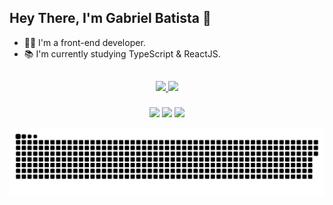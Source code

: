 <h2>Hey There, I'm Gabriel Batista 👋</h2>

- 👨‍💻 I'm a front-end developer.
- 📚 I'm currently studying TypeScript & ReactJS.

##

<div>
  <div align="center">
    <a href="https://github.com/gabriel3atista">
    <img height="100em" src="https://github-readme-stats.vercel.app/api?username=gabriel3atista&show_icons=true&hide_border=true&bg_color=10101C&text_color=D5D5D6&title_color=FD4466&icon_color=FFB23E&include_all_commits=true&count_private=true"/>
    <img height="100em" src="https://github-readme-stats.vercel.app/api/top-langs/?username=gabriel3atista&layout=compact&langs_count=7&hide_border=true&bg_color=10101C&text_color=D5D5D6&title_color=FD4466&icon_color=FFB23E"/>
  </div>
</div>
  
###
  
<div align="center"> 
  <a href="https://www.youtube.com/channel/UC0N3QK7iD3ouYk3YiErGKfg" target="_blank"><img src="https://img.shields.io/badge/YouTube-FF0000?style=for-the-badge&logo=youtube&logoColor=white" target="_blank"></a>
  <a href="https://instagram.com/gabriel3atista" target="_blank"><img src="https://img.shields.io/badge/-Instagram-%23E4405F?style=for-the-badge&logo=instagram&logoColor=white" target="_blank"></a>
  <a href="https://www.linkedin.com/in/gabriel3atista" target="_blank"><img src="https://img.shields.io/badge/-LinkedIn-%230077B5?style=for-the-badge&logo=linkedin&logoColor=white" target="_blank"></a> 
 
![Snake animation](https://github.com/gabriel3atista/gabriel3atista/blob/output/github-contribution-grid-snake.svg)
 
</div>
